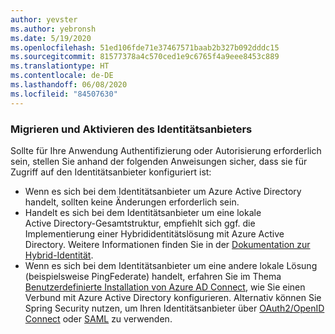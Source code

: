 ```yaml
---
author: yevster
ms.author: yebronsh
ms.date: 5/19/2020
ms.openlocfilehash: 51ed106fde71e37467571baab2b327b092dddc15
ms.sourcegitcommit: 81577378a4c570ced1e9c6765f4a9eee8453c889
ms.translationtype: HT
ms.contentlocale: de-DE
ms.lasthandoff: 06/08/2020
ms.locfileid: "84507630"
---
```

### <a name="migrate-and-enable-the-identity-provider"></a>Migrieren und Aktivieren des Identitätsanbieters

Sollte für Ihre Anwendung Authentifizierung oder Autorisierung erforderlich sein, stellen Sie anhand der folgenden Anweisungen sicher, dass sie für Zugriff auf den Identitätsanbieter konfiguriert ist:

* Wenn es sich bei dem Identitätsanbieter um Azure Active Directory handelt, sollten keine Änderungen erforderlich sein.
* Handelt es sich bei dem Identitätsanbieter um eine lokale Active Directory-Gesamtstruktur, empfiehlt sich ggf. die Implementierung einer Hybrididentitätslösung mit Azure Active Directory. Weitere Informationen finden Sie in der [Dokumentation zur Hybrid-Identität](/azure/active-directory/hybrid/).
* Wenn es sich bei dem Identitätsanbieter um eine andere lokale Lösung (beispielsweise PingFederate) handelt, erfahren Sie im Thema [Benutzerdefinierte Installation von Azure AD Connect](/azure/active-directory/hybrid/how-to-connect-install-custom), wie Sie einen Verbund mit Azure Active Directory konfigurieren. Alternativ können Sie Spring Security nutzen, um Ihren Identitätsanbieter über [OAuth2/OpenID Connect](https://docs.spring.io/spring-security/site/docs/current/reference/html5/#oauth2) oder [SAML](https://docs.spring.io/spring-security/site/docs/current/reference/html5/#servlet-saml2) zu verwenden.
